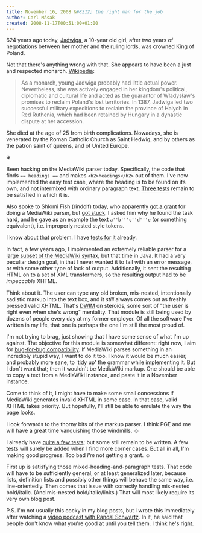 ```yaml
---
title: November 16, 2008 &#8212; the right man for the job
author: Carl Mäsak
created: 2008-11-17T00:51:00+01:00
---
```

624 years ago today, [Jadwiga](http://en.wikipedia.org/wiki/Jadwiga_of_Poland), a 10-year old girl, after two years of negotiations between her mother and the ruling lords, was crowned King of Poland.

Not that there's anything wrong with that. She appears to have been a just and respected monarch. [Wikipedia](http://en.wikipedia.org/wiki/Jadwiga_of_Poland):

<blockquote><div><p>As a monarch, young Jadwiga probably had little actual power. Nevertheless, she was actively engaged in her kingdom's political, diplomatic and cultural life and acted as the guarantor of W&#322;adys&#322;aw's promises to reclaim Poland's lost territories. In 1387, Jadwiga led two successful military expeditions to reclaim the province of Halych in Red Ruthenia, which had been retained by Hungary in a dynastic dispute at her accession.</p></div></blockquote>

She died at the age of 25 from birth complications. Nowadays, she is venerated by the Roman Catholic Church as Saint Hedwig, and by others as the patron saint of queens, and of United Europe.

<p class='separator'>&#10086;</p>

Been hacking on the MediaWiki parser today. Specifically, the code that finds `== headings ==` and makes `<h2>headings</h2>` out of them. I've now implemented the easy test case, where the heading is to be found on its own, and not intermixed with ordinary paragraph text. [Three tests](http://github.com/viklund/november/tree/mediawiki-markup/p6w/t/markup/mediawiki/05-headings.t) remain to be satisfied in which it is.

Also spoke to Shlomi Fish (rindolf) today, who apparently [got a grant](http://news.perlfoundation.org/2007/09/perlbased_mediawiki_syntax_par.html) for doing a MediaWiki parser, but [got stuck](http://use.perl.org/~Shlomi+Fish/journal/34570). I asked him why he found the task hard, and he gave as an example the text `a''b'''c''d'''e` (or something equivalent), i.e. improperly nested style tokens.

I know about that problem. I have [tests for it](http://github.com/viklund/november/tree/mediawiki-markup/p6w/t/markup/mediawiki/07-italic-and-bold.t) already.

In fact, a few years ago, I implemented an extremely reliable parser for a [large subset of the MediaWiki syntax](http://www.ibg.uu.se:8080/tkdocs/Textformatering), but that time in Java. It had a very peculiar design goal, in that I never wanted it to fail with an error message, or with some other type of lack of output. Additionally, it sent the resulting HTML on to a set of XML transformers, so the resulting output had to be *impeccable* XHTML.

Think about it. The user can type any old broken, mis-nested, intentionally sadistic markup into the text box, and it *still* always comes out as freshly pressed valid XHTML. That's [DWIM](http://en.wikipedia.org/wiki/DWIM) on steroids, some sort of "the user is right even when she's wrong" mentality. That module is still being used by dozens of people every day at my former employer. Of all the software I've written in my life, that one is perhaps the one I'm still the most proud of.

I'm not trying to brag, just showing that I have some sense of what I'm up against. The objective for this module is somewhat different: right now, I aim for [bug-for-bug compatibility](http://www.catb.org/jargon/html/B/bug-for-bug-compatible.html). If MediaWiki parses something in an incredibly stupid way, I want to do it too. I know it would be much easier, and probably more sane, to 'tidy up' the grammar while implementing it. But I don't want that; then it wouldn't be MediaWiki markup. One should be able to copy a text from a MediaWiki instance, and paste it in a November instance.

Come to think of it, I might have to make some small concessions if MediaWiki generates invalid XHTML in some case. In that case, valid XHTML takes priority. But hopefully, I'll still be able to emulate the way the page looks.

I look forwards to the thorny bits of the markup parser. I think PGE and me will have a great time vanquishing those windmills. ☺

I already have [quite a few tests](http://github.com/viklund/november/tree/mediawiki-markup/p6w/t/markup/mediawiki); but some still remain to be written. A few tests will surely be added when I find more corner cases. But all in all, I'm making good progress. Too bad *I'm* not getting a grant. ☺

First up is satisfying those mixed-heading-and-paragraph tests. That code will have to be sufficiently general, or at least generalized later, because lists, definition lists and possibly other things will behave the same way, i.e. line-orientedly. Then comes that issue with correctly handling mis-nested bold/italic. (And mis-nested bold/italic/links.) That will most likely require its very own blog post.

P.S. I'm not usually this cocky in my blog posts, but I wrote this immediately after watching a [video podcast with Randal Schwartz](http://www.vimeo.com/1494795). In it, he said that people don't know what you're good at until you tell them. I think he's right.


